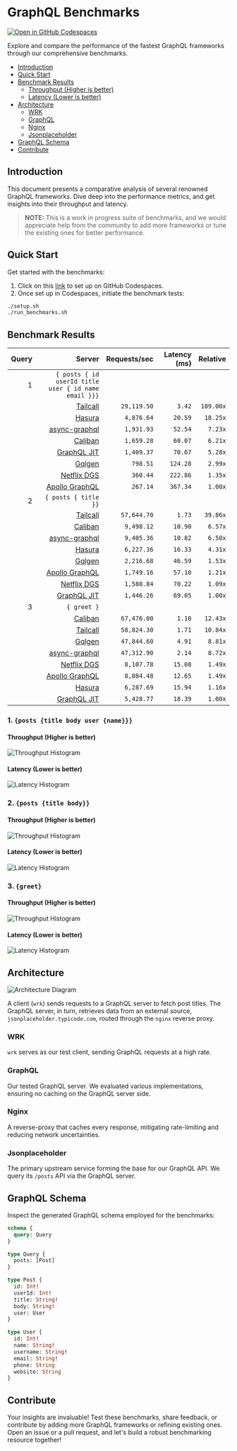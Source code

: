# GraphQL Benchmarks <!-- omit from toc -->

[![Open in GitHub Codespaces](https://github.com/codespaces/badge.svg)](https://codespaces.new/tailcallhq/graphql-benchmarks)

Explore and compare the performance of the fastest GraphQL frameworks through our comprehensive benchmarks.

- [Introduction](#introduction)
- [Quick Start](#quick-start)
- [Benchmark Results](#benchmark-results)
  - [Throughput (Higher is better)](#throughput-higher-is-better)
  - [Latency (Lower is better)](#latency-lower-is-better)
- [Architecture](#architecture)
  - [WRK](#wrk)
  - [GraphQL](#graphql)
  - [Nginx](#nginx)
  - [Jsonplaceholder](#jsonplaceholder)
- [GraphQL Schema](#graphql-schema)
- [Contribute](#contribute)

[Tailcall]: https://github.com/tailcallhq/tailcall
[Gqlgen]: https://github.com/99designs/gqlgen
[Apollo GraphQL]: https://github.com/apollographql/apollo-server
[Netflix DGS]: https://github.com/netflix/dgs-framework
[Caliban]: https://github.com/ghostdogpr/caliban
[async-graphql]: https://github.com/async-graphql/async-graphql
[Hasura]: https://github.com/hasura/graphql-engine
[GraphQL JIT]: https://github.com/zalando-incubator/graphql-jit

## Introduction

This document presents a comparative analysis of several renowned GraphQL frameworks. Dive deep into the performance metrics, and get insights into their throughput and latency.

> **NOTE:** This is a work in progress suite of benchmarks, and we would appreciate help from the community to add more frameworks or tune the existing ones for better performance.

## Quick Start

Get started with the benchmarks:

1. Click on this [link](https://codespaces.new/tailcallhq/graphql-benchmarks) to set up on GitHub Codespaces.
2. Once set up in Codespaces, initiate the benchmark tests:

```bash
./setup.sh
./run_benchmarks.sh
```

## Benchmark Results

<!-- PERFORMANCE_RESULTS_START -->

| Query | Server | Requests/sec | Latency (ms) | Relative |
|-------:|--------:|--------------:|--------------:|---------:|
| 1 | `{ posts { id userId title user { id name email }}}` |
|| [Tailcall] | `29,119.50` | `3.42` | `109.00x` |
|| [Hasura] | `4,876.64` | `20.59` | `18.25x` |
|| [async-graphql] | `1,931.93` | `52.54` | `7.23x` |
|| [Caliban] | `1,659.28` | `60.07` | `6.21x` |
|| [GraphQL JIT] | `1,409.37` | `70.67` | `5.28x` |
|| [Gqlgen] | `798.51` | `124.28` | `2.99x` |
|| [Netflix DGS] | `360.44` | `222.86` | `1.35x` |
|| [Apollo GraphQL] | `267.14` | `367.34` | `1.00x` |
| 2 | `{ posts { title }}` |
|| [Tailcall] | `57,644.70` | `1.73` | `39.86x` |
|| [Caliban] | `9,498.12` | `10.90` | `6.57x` |
|| [async-graphql] | `9,405.36` | `10.82` | `6.50x` |
|| [Hasura] | `6,227.36` | `16.33` | `4.31x` |
|| [Gqlgen] | `2,216.68` | `46.59` | `1.53x` |
|| [Apollo GraphQL] | `1,749.16` | `57.10` | `1.21x` |
|| [Netflix DGS] | `1,580.84` | `70.22` | `1.09x` |
|| [GraphQL JIT] | `1,446.26` | `69.05` | `1.00x` |
| 3 | `{ greet }` |
|| [Caliban] | `67,476.00` | `1.10` | `12.43x` |
|| [Tailcall] | `58,824.30` | `1.71` | `10.84x` |
|| [Gqlgen] | `47,844.60` | `4.91` | `8.81x` |
|| [async-graphql] | `47,312.90` | `2.14` | `8.72x` |
|| [Netflix DGS] | `8,107.78` | `15.08` | `1.49x` |
|| [Apollo GraphQL] | `8,084.48` | `12.65` | `1.49x` |
|| [Hasura] | `6,287.69` | `15.94` | `1.16x` |
|| [GraphQL JIT] | `5,428.77` | `18.39` | `1.00x` |

<!-- PERFORMANCE_RESULTS_END -->



### 1. `{posts {title body user {name}}}`
#### Throughput (Higher is better)

![Throughput Histogram](assets/req_sec_histogram1.png)

#### Latency (Lower is better)

![Latency Histogram](assets/latency_histogram1.png)

### 2. `{posts {title body}}`
#### Throughput (Higher is better)

![Throughput Histogram](assets/req_sec_histogram2.png)

#### Latency (Lower is better)

![Latency Histogram](assets/latency_histogram2.png)

### 3. `{greet}`
#### Throughput (Higher is better)

![Throughput Histogram](assets/req_sec_histogram3.png)

#### Latency (Lower is better)

![Latency Histogram](assets/latency_histogram3.png)

## Architecture

![Architecture Diagram](assets/architecture.png)

A client (`wrk`) sends requests to a GraphQL server to fetch post titles. The GraphQL server, in turn, retrieves data from an external source, `jsonplaceholder.typicode.com`, routed through the `nginx` reverse proxy.

### WRK

`wrk` serves as our test client, sending GraphQL requests at a high rate.

### GraphQL

Our tested GraphQL server. We evaluated various implementations, ensuring no caching on the GraphQL server side.

### Nginx

A reverse-proxy that caches every response, mitigating rate-limiting and reducing network uncertainties.

### Jsonplaceholder

The primary upstream service forming the base for our GraphQL API. We query its `/posts` API via the GraphQL server.

## GraphQL Schema

Inspect the generated GraphQL schema employed for the benchmarks:

```graphql
schema {
  query: Query
}

type Query {
  posts: [Post]
}

type Post {
  id: Int!
  userId: Int!
  title: String!
  body: String!
  user: User
}

type User {
  id: Int!
  name: String!
  username: String!
  email: String!
  phone: String
  website: String
}
```

## Contribute

Your insights are invaluable! Test these benchmarks, share feedback, or contribute by adding more GraphQL frameworks or refining existing ones. Open an issue or a pull request, and let's build a robust benchmarking resource together!
